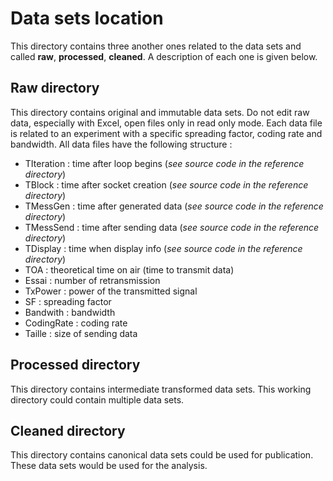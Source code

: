 # Data sets location
This directory contains three another ones related to the data sets and called **raw**, **processed**, **cleaned**. A description of each one is given below. 

## Raw directory
This directory contains original and immutable data sets. Do not edit raw data, especially with Excel, open files only in read only mode. Each data file is related to an experiment with a specific spreading factor, coding rate and bandwidth. All data files have the following structure :

- TIteration : time after loop begins (*see source code in the reference directory*)
- TBlock : time after socket creation (*see source code in the reference directory*)
- TMessGen : time after generated data (*see source code in the reference directory*)
- TMessSend : time after sending data (*see source code in the reference directory*)
- TDisplay : time when display info (*see source code in the reference directory*)
- TOA : theoretical time on air (time to transmit data)
- Essai : number of retransmission
- TxPower : power of the transmitted signal
- SF : spreading factor
- Bandwith : bandwidth
- CodingRate : coding rate
- Taille : size of sending data

## Processed directory
This directory contains intermediate transformed data sets. This working directory could contain multiple data sets.

## Cleaned directory
This directory contains canonical data sets could be used for publication. These data sets would be used for the analysis.
